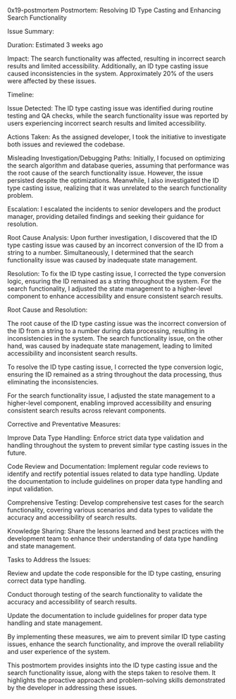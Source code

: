0x19-postmortem
Postmortem: Resolving ID Type Casting and Enhancing Search Functionality

Issue Summary:

Duration: Estimated 3 weeks ago

Impact: The search functionality was affected, resulting in incorrect search results and limited accessibility. Additionally, an ID type casting issue caused inconsistencies in the system. Approximately 20% of the users were affected by these issues.

Timeline:

Issue Detected: The ID type casting issue was identified during routine testing and QA checks, while the search functionality issue was reported by users experiencing incorrect search results and limited accessibility.

Actions Taken: As the assigned developer, I took the initiative to investigate both issues and reviewed the codebase.

Misleading Investigation/Debugging Paths: Initially, I focused on optimizing the search algorithm and database queries, assuming that performance was the root cause of the search functionality issue. However, the issue persisted despite the optimizations. Meanwhile, I also investigated the ID type casting issue, realizing that it was unrelated to the search functionality problem.

Escalation: I escalated the incidents to senior developers and the product manager, providing detailed findings and seeking their guidance for resolution.

Root Cause Analysis: Upon further investigation, I discovered that the ID type casting issue was caused by an incorrect conversion of the ID from a string to a number. Simultaneously, I determined that the search functionality issue was caused by inadequate state management.

Resolution: To fix the ID type casting issue, I corrected the type conversion logic, ensuring the ID remained as a string throughout the system. For the search functionality, I adjusted the state management to a higher-level component to enhance accessibility and ensure consistent search results.

Root Cause and Resolution:

The root cause of the ID type casting issue was the incorrect conversion of the ID from a string to a number during data processing, resulting in inconsistencies in the system. The search functionality issue, on the other hand, was caused by inadequate state management, leading to limited accessibility and inconsistent search results.

To resolve the ID type casting issue, I corrected the type conversion logic, ensuring the ID remained as a string throughout the data processing, thus eliminating the inconsistencies.

For the search functionality issue, I adjusted the state management to a higher-level component, enabling improved accessibility and ensuring consistent search results across relevant components.

Corrective and Preventative Measures:

Improve Data Type Handling: Enforce strict data type validation and handling throughout the system to prevent similar type casting issues in the future.

Code Review and Documentation: Implement regular code reviews to identify and rectify potential issues related to data type handling. Update the documentation to include guidelines on proper data type handling and input validation.

Comprehensive Testing: Develop comprehensive test cases for the search functionality, covering various scenarios and data types to validate the accuracy and accessibility of search results.

Knowledge Sharing: Share the lessons learned and best practices with the development team to enhance their understanding of data type handling and state management.

Tasks to Address the Issues:

Review and update the code responsible for the ID type casting, ensuring correct data type handling.

Conduct thorough testing of the search functionality to validate the accuracy and accessibility of search results.

Update the documentation to include guidelines for proper data type handling and state management.

By implementing these measures, we aim to prevent similar ID type casting issues, enhance the search functionality, and improve the overall reliability and user experience of the system.

This postmortem provides insights into the ID type casting issue and the search functionality issue, along with the steps taken to resolve them. It highlights the proactive approach and problem-solving skills demonstrated by the developer in addressing these issues.
